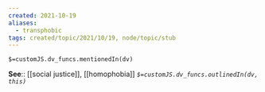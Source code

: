 ```yaml
---
created: 2021-10-19
aliases:
  - transphobic
tags: created/topic/2021/10/19, node/topic/stub
---
```

`$=customJS.dv_funcs.mentionedIn(dv)`


**See**:: [[social justice]], [[homophobia]]
*`$=customJS.dv_funcs.outlinedIn(dv, this)`*
